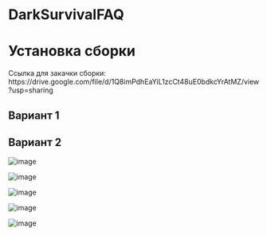 # DarkSurvivalFAQ

<h1>Установка сборки</h1>
Ссылка для закачки сборки: https://drive.google.com/file/d/1Q8imPdhEaYiL1zcCt48uE0bdkcYrAtMZ/view?usp=sharing

<h2>Вариант 1</h2>

<h2>Вариант 2</h2>

![image](https://github.com/leoenought/DarkSurvivalFAQ/assets/75946816/c96c39ba-707f-4e1c-b5fe-3158a884b9b5)

![image](https://github.com/leoenought/DarkSurvivalFAQ/assets/75946816/1454dc6d-1a15-497e-818c-62b22fcb6e15)

![image](https://github.com/leoenought/DarkSurvivalFAQ/assets/75946816/af425ec6-87e2-4296-90b9-61d700388bae)

![image](https://github.com/leoenought/DarkSurvivalFAQ/assets/75946816/bf49d4c9-28b4-4c3b-97df-cd62a161fa9c)

![image](https://github.com/leoenought/DarkSurvivalFAQ/assets/75946816/92936ea8-6e08-4b0e-9f3d-4be8703b5ca8)
